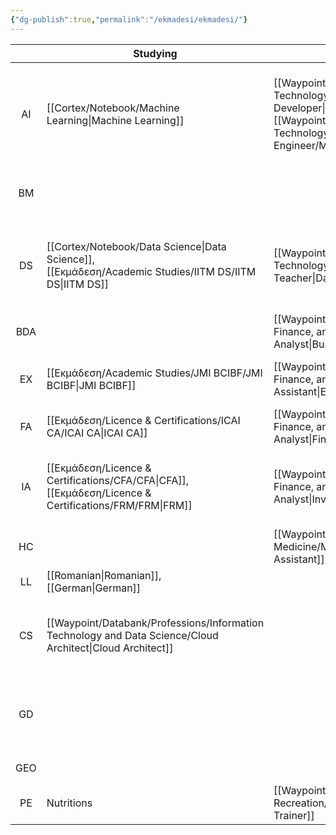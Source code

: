 ```yaml
---
{"dg-publish":true,"permalink":"/ekmadesi/ekmadesi/"}
---
```



|     | Studying                         | Jobs                                   | Businesses                                        | Contributions                             | Later prospect                                   |
| :-: | -------------------------------- | -------------------------------------- | ------------------------------------------------- | ----------------------------------------- | ------------------------------------------------ |
| AI  | [[Cortex/Notebook/Machine Learning\|Machine Learning]]             | [[Waypoint/Databank/Professions/Information Technology and Data Science/GenAI Developer\|GenAI Developer]]<br>[[Waypoint/Databank/Professions/Information Technology and Data Science/ML Engineer/ML Engineer\|ML Engineer]] | [[Waypoint/Domains/House of El Han/CORDE\|CORDE]] › GEN ([[Waypoint/Databank/Οrganisations/Alpha/2. Research and Policy Institutions/Alanoma Research\|Alanoma Research]])            | Research Competition                      | [[Waypoint/Databank/Professions/Education and Research/AI Research Scientist\|AI Research Scientist]]                        |
| BM  |                                  |                                        | [[Waypoint/Domains/House of El Han/CORDE\|CORDE]] › BIO                                   | [[Waypoint/Databank/Professions/Education and Research/Biomedical Researcher\|Biomedical Researcher]] <br>Competition |                                                  |
| DS  | [[Cortex/Notebook/Data Science\|Data Science]],<br>[[Eκμάδεση/Academic Studies/IITM DS/IITM DS\|IITM DS]] | [[Waypoint/Databank/Professions/Information Technology and Data Science/Data Science Teacher\|Data Science Teacher]]               | [[Waypoint/Domains/House of El Han/Elmshire\|Elmshire]],<br>[[Waypoint/Databank/Οrganisations/Epsilon/2. Software Development Services/D Labs\|D Labs]]                       |                                           |                                                  |
| BDA |                                  | [[Waypoint/Databank/Professions/Business, Finance, and Economics/Business Analyst\|Business Analyst]]                   |                                                   |                                           | [[Eκμάδεση/Мiscellaneous/Preparing for MBA\|Preparing for MBA]] <br> Consulting            |
| EX  | [[Eκμάδεση/Academic Studies/JMI BCIBF/JMI BCIBF\|JMI BCIBF]]                    | [[Waypoint/Databank/Professions/Business, Finance, and Economics/Executive Assistant\|Executive Assistant]]                | [[Waypoint/Domains/Garden of Eden/Vessels of Adam\|Vessels of Adam]]                               |                                           | [[Eκμάδεση/Мiscellaneous/Preparing for MBA\|Preparing for MBA]]<br>[[Waypoint/Domains/House of El Han/Information/House of El Han\|House of El Han]]     |
| FA  | [[Eκμάδεση/Licence & Certifications/ICAI CA/ICAI CA\|ICAI CA]]                      | [[Waypoint/Databank/Professions/Business, Finance, and Economics/Financial Analyst\|Financial Analyst]]<br>              |                                                   | Writing Research Papers                   |                                                  |
| IA  | [[Eκμάδεση/Licence & Certifications/CFA/CFA\|CFA]], [[Eκμάδεση/Licence & Certifications/FRM/FRM\|FRM]]                 | [[Waypoint/Databank/Professions/Business, Finance, and Economics/Investment Analyst\|Investment Analyst]]                 | [[Waypoint/Domains/House of El Han/Millelith\|Millelith]],<br>[[Waypoint/Domains/House of El Han/CORDE\|CORDE]] › GEM                 |                                           | [[Waypoint/Databank/Professions/Business, Finance, and Economics/Quantitative Analyst\|Quantitative Analyst]], [[Waypoint/Databank/Professions/Business, Finance, and Economics/Investment Manager\|Investment Manager]] |
| HC  |                                  | [[Waypoint/Databank/Professions/Health and Medicine/Medical Assistant\|Medical Assistant]]                  |                                                   |                                           | [[Waypoint/Databank/Οrganisations/Omega/2. Healthcare Services/Global City Hospital\|Global City Hospital]]                         |
| LL  | [[Romanian\|Romanian]],<br>[[German\|German]]      |                                        |                                                   | Notion Notes                              | Computational Linguistic, [[Cortex/Notebook/Neurolinguistics\|Neurolinguistics]]   |
| CS  | [[Waypoint/Databank/Professions/Information Technology and Data Science/Cloud Architect\|Cloud Architect]]              |                                        | [[Waypoint/Domains/House of El Han/Han's Labs\|Han's Labs]],<br>[[Waypoint/Domains/House of El Han/Elmshire\|Elmshire]]                   |                                           |                                                  |
| GD  |                                  |                                        | [[Waypoint/Domains/House of El Han/EYN, Inc\|EYN, Inc]],<br>[[Waypoint/Domains/House of El Han/Elmshire\|Elmshire]]                     | [[eynthesis Universe\|eynthesis Universe]]                    |                                                  |
| GEO |                                  |                                        |                                                   |                                           | [[Waypoint/Databank/Οrganisations/Gamma/4. Renewable Energy Systems/EVA Energy\|EVA Energy]]                                   |
| PE  | Nutritions                       | [[Waypoint/Databank/Professions/Sports and Recreation/Personal Trainer\|Personal Trainer]]                   | [[Waypoint/Domains/House of El Han/COSMO\|COSMO]] |                                           |                                                  |


